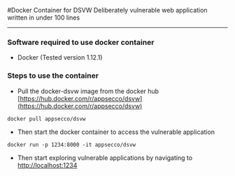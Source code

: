 #Docker Container for DSVW
Deliberately vulnerable web application written in under 100 lines

---

### Software required to use docker container
- Docker (Tested version 1.12.1)

### Steps to use the container
- Pull the docker-dsvw image from the docker hub [https://hub.docker.com/r/appsecco/dsvw](https://hub.docker.com/r/appsecco/dsvw)

```
docker pull appsecco/dsvw
```

- Then start the docker container to access the vulnerable application

```
docker run -p 1234:8000 -it appsecco/dsvw
```

- Then start exploring vulnerable applications by navigating to [http://localhost:1234](http://localhost:1234)
